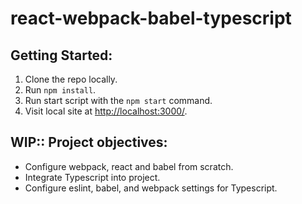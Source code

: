 # react-webpack-babel-typescript

## Getting Started:

1. Clone the repo locally.
2. Run `npm install`.
3. Run start script with the `npm start` command.
4. Visit local site at [http://localhost:3000/](http://localhost:3000/).

## WIP:: Project objectives:

- Configure webpack, react and babel from scratch.
- Integrate Typescript into project.
- Configure eslint, babel, and webpack settings for Typescript.
